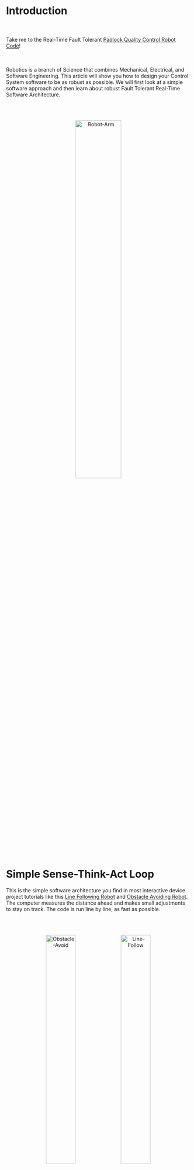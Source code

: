 # Introduction

<br></br>
Take me to the Real-Time Fault Tolerant [Padlock Quality Control Robot Code](https://github.com/AMoazeni/Real-Time-Robotics/blob/master/Code/Padlock.c)!


<br></br>
Robotics is a branch of Science that combines Mechanical, Electrical, and Software Engineering. This article will show you how to design your Control System software to be as robust as possible. We will first look at a simple software approach and then learn about robust Fault Tolerant Real-Time Software Architecture.


<br></br>
<div align="center"><img src="https://raw.githubusercontent.com/AMoazeni/Real-Time-Robotics/master/Jupyter%20Notebook/Images/01%20-%20Robot%20Arm.gif" width=50% alt="Robot-Arm"></div>




<br></br>

# Simple Sense-Think-Act Loop

This is the simple software architecture you find in most interactive device project tutorials like this [Line Following Robot](https://circuitdigest.com/microcontroller-projects/raspberry-pi-line-follower-robot) and [Obstacle Avoiding Robot](https://www.youtube.com/watch?v=coAmKyqGyeY). The computer measures the distance ahead and makes small adjustments to stay on track. The code is run line by line, as fast as possible.


<br></br>
<div align="center">

<img src="https://raw.githubusercontent.com/AMoazeni/Real-Time-Robotics/master/Jupyter%20Notebook/Images/03%20-%20Obstacle%20Avoid.gif" width=40% alt="Obstacle-Avoid">

<img src="https://raw.githubusercontent.com/AMoazeni/Real-Time-Robotics/master/Jupyter%20Notebook/Images/04%20-%20Line%20Follow.gif" width=40% alt="Line-Follow">

</div>


<br></br>
The problem here is that you have no control over the speed of code execution, a 10MHz CPU runs ten million lines of code per second, and a 1GHz CPU runs one billion lines of code per second. This can be problematic for time-critical applications, as discussed in the next sections.


<br></br>
<div align="center"><img src="https://raw.githubusercontent.com/AMoazeni/Real-Time-Robotics/master/Jupyter%20Notebook/Images/02%20-%20Sense%20Think%20Act.png" width=50% alt="Sense-Think-Act-Loop"></div>



```python

# Python Sense-Think-Act Loop
while True:
  
  # Measure Ultrasonic Sensor Distance
  distance = Read(sensor)
  
  # No Obstacle - Drive Straight If Measured Distance Is Large
  if distance > 10:
    Drive(Straight)
  
  # Obstacle Detected - Turn Right If Measured Distance Is Small
  else:
    Drive(Right)

```



<br></br>

# Real-Time Fault Tolerant Software Architecture

As Robotic systems become more sophisticated and have to deal with huge amounts of sensor input, make quick decisions, and continue operation if components break; you need highly robust software for successful operation. [Fault Tolerant](https://en.wikipedia.org/wiki/Fault_tolerance) means that a system continues operating properly in the event of the failure of components.


<br></br>
That's why NASA's spaceships and rovers have redundant systems built in (multiple versions of the same sensors and actuators), if something breaks in space you need multiple system backups that can take over immediately. Tools like Publisher-Subscriber architecture and Real-Time parallel execution of code become really important.



<br></br>
<div align="center">

<img src="https://raw.githubusercontent.com/AMoazeni/Real-Time-Robotics/master/Jupyter%20Notebook/Images/05%20-%20Self%20Driving%20Car.gif" width=40% height=300 alt="Self-Driving-Car">

<img src="https://raw.githubusercontent.com/AMoazeni/Real-Time-Robotics/master/Jupyter%20Notebook/Images/06%20-%20SpaceX.gif" width=40% height=300 alt="SpaceX">

</div>


<div align="center">

<img src="https://raw.githubusercontent.com/AMoazeni/Real-Time-Robotics/master/Jupyter%20Notebook/Images/07%20-%20Robot%20Dance.gif" width=40% height=300 alt="Robot-Dance">

<img src="https://raw.githubusercontent.com/AMoazeni/Real-Time-Robotics/master/Jupyter%20Notebook/Images/08%20-%20Power%20Plant.gif" width=40% height=300 alt="Power-Plant">

</div>



<br></br>

# Publisher-Subscriber Software Architecture

A good way to visualize [Pub-Sub](https://en.wikipedia.org/wiki/Publish%E2%80%93subscribe_pattern) architecture is shown below. A piece of code can be set up as a Transmitter (Publisher), Receiver (Subscriber), or Transceiver (can both Publish and Subscribe). These pieces of code (functions) are completely independent of one another and don't know of each other's existence. The functions can however communicate if they are placed on the same channel (Topic). Functions can send each other numbers and text messages to communicate, they can also be written in any language (pthon, C++, Javascript, etc). This allows highly scalable architecture and robustness of execution since the functions are loosely coupled.


<br></br>
<div align="center"><img src="https://raw.githubusercontent.com/AMoazeni/Real-Time-Robotics/master/Jupyter%20Notebook/Images/09%20-%20Publisher%20Subscriber.png" width=75% alt="Publisher-Subscriber"></div>


<br></br>
For example one function can read sensor values (Publisher), another function can process these reading and come up with an action (Subscriber-Publisher), and a third function can control the wheels (Subscriber). If a component breaks, the code running the other components will not be affected. Robot Operating System ([ROS](http://www.ros.org/)) is a popular platform that runs the Pub-Sub architecture.



<br></br>

# Real-Time Computing

Timing is the key difference between Real-Time systems (embedded software, high performance robotics), versus other software (web applications and personal computer operating systems). In Real-Time systems, correctness depends on both the accuracy of response, as well as the timing of that response. If a Real-Time system responds too late or misses a deadline, it has failed the Real-Time system criteria and considered incorrect. Most embedded systems run continuously when powered on, and must do a specific task robustly.


<br></br>
High performance is really important in production level products, versus prototypes and single projects. You tend to get the best performance with code that is as short and low-level as possible, removing the unnecessary overhead that comes with high-level functions, APIs, and operating systems. Each embedded platform chip has its own data sheet and operation manual, but concepts like Interrupts and Timers remain universal.


<br></br>
Registers, Interrupts and Timers are the tools required to set up Real-Time systems. The following diagram demonstrates how to set up your Real-Time Fault Tolerant software architecture. The Free Time System (FTS) contains code that is not time-critical and can run at arbitrary speeds (eg. User Interface, etc). The Real Time System (RTS) contains the really important time-critical functions that take priority over everything else (eg. safety shutoff, automatic braking, accurate position control, overheat protection, anti-aliasing sensor measurements etc). The RTS is typically written in low level Assembly language and optimized for performance, time complexity, and space complexity. FTS and RTS systems can communicate using shared memory locations (registers).


<br></br>
<div align="center"><img src="https://raw.githubusercontent.com/AMoazeni/Real-Time-Robotics/master/Jupyter%20Notebook/Images/10%20-%20Real%20Time%20Software.png" alt="Real-Time-Software"></div>



```C

// C Language Real-Time Fault Tolerant Software Architecture
void main(){

  // Initialize Function
  INZfunction();

  // Control System Loop - Stop Operation With Software or E-Button Hardware
  while(OperationMode != 0  &&  !EmergencyButton){

      // If Diagnostics Succeed
      if (diagnostics()){

          MSSfunction();  // Machine Status Scan
          MCSfunction();  // Mode Control Supervisor
          OCSfunction();  // User Interface Output

      }


      // If Diagnostics Fail - Run Error Treatment
      else{

          ERHfunction();  // Error Treatment
          OCSfunction();  // User Interface Output

      } // End Diagnostics

    } // End Control System Loop

} // End Main


```


<br></br>

# Interrupts

Typical single core CPUs run code sequentially, but high priority Real-Time systems need instant response to stimuli. That's why interrupts are really useful. Interrupts stop whatever is happening in the Free Time System (FTS), run the time critical code, and resume FTS computation. This can also be achieved with the use of multiple processors. Typically there are two types of Interrupts: Time-Driven Interrupts, and Event-Driven Interrupts.


<br></br>
- Event-Driven Interrupts: Run once, when some event happens (eg. Emergency shutoff button pressed, or Temperature threshold is passed and a fan is activated).

<br></br>
- Time-Driven Interrupts: Run continuously at a certain time interval (eg. motor position is adjusted to the correct position every 50ms)


<br></br>
Always test your code in the real world, and use an Oscilloscope to measure the timing that you designed for. You can use an output PIN to do this. Set the output pin to HIGH (ON) at the beginning of your Real-Time code, and set the same pin to LOW (OFF) at the end of your Real-Time code. This "pin pulse" can be detected on the oscilloscope and used to measure the actual performance of your code. Take a look at the following oscilloscope measurements for a Real-Time system.


<br></br>
Important Note: Make sure that your code runtime is shorter than the timer interrupt interval. So if you want your Real-Time code to fire every 50ms, make sure that your code can run in 49ms or less. A minimum 20% margin is ideal, so the code should take less than 40ms to run.


<br></br>
<div align="center"><img src="https://raw.githubusercontent.com/AMoazeni/Real-Time-Robotics/master/Jupyter%20Notebook/Images/11%20-%20RTS%20Oscilloscope.png" alt="RTS-Oscilloscope"></div>



<br></br>

# Timers and Counter-Overflow

Accurate time keeping is mandatory for Real-Time systems, you don't want your system time to drift after some time. Most Micro-controllers have dedicated Timer chips built in. Here is the Arduino [ATmega328P Microcontroller Datasheet](http://ww1.microchip.com/downloads/en/devicedoc/atmel-8271-8-bit-avr-microcontroller-atmega48a-48pa-88a-88pa-168a-168pa-328-328p_datasheet_complete.pdf) you need to look at the data sheet of YOUR system for configuration instructions. You've probably seen 'delay( )' functions in Arduino code, but they're not useful in Real-Time applications because they force the CPU to do nothing for a time period and clog up computation cycles. Use counter-overflow timers instead for Real-Time Applications, this keeps the main loop responsive to other inputs.


<br></br>
Timers have a built-in crystal which is an electrical device that emits pulses at a fixed frequency, when electricity is applied. One can find crystals of virtually any frequency depending on the application requirements, its frequency depends on the crystal shape and geometry. Crystals are used to synchronize machine cycles. The Arduino timer crystal features a frequency of 16MHz. So the Arduino timer chip can increment a counting variable 16 million times per second.


<br></br>
If you use a 16-bit timer, the timer counts up to 2^16 = 65536 before resetting back to 0 and counting up again. It adds '1' to the count every clock cycle (16MHz), when the counter overflows, a flag is activated. You can calibrate the timing of the interrupt by adjusting the stating value of the counter. GreatScott has a great [Timer Setup Tutorial](https://www.youtube.com/watch?v=IdL0_ZJ7V2s) to get you started. Sparkfun also has good videos explaining [Timer Interrupts](https://www.youtube.com/watch?v=2kr5A350H7E) and [External Interrupts](https://www.youtube.com/watch?v=J61_PKyWjxU&index=2&list=PLBcrWxTa5CS0u-rQNkGtLMg1yA7h56r6).


<br></br>
If this is the first time you learn about Timers and Interrupts, it can seem overwhelming. But don't be discouraged because this is a skill that can vastly improve your product's performance and keep your customers very happy!



<br></br>

# RTOS and Language Speed Comparison

Here is a list of [Real-Time Operating Systems (RTOS)](https://en.wikipedia.org/wiki/Comparison_of_real-time_operating_systems) for your next embedded project. ARM Architecture chips have really good built quality, popular [Open Source development](https://os.mbed.com/) community, and have been designing chip architectures for over 30 years.


<br></br>
Python is great for prototyping and quick development due to its simple syntax. Julia is a new open source language designed for Engineering and technical calculations (similar to expensive and closed source MATLAB). Production level code is generally written in C, with Real-Time functions written in Assembly (hardware specific language).


<br></br>
Fastest to Slowest runtime: Assembly, c, c++, Julia (similar to MATLAB), JavaScript, Python 



<br></br>

# Padlock Quality Control Robot Project

This device was designed to test Padlocks. A stepper motor turns the dial and a linear solenoid actuator is used to open the lock. A keyboard is used to operate the user interface, you can electronically turn the dial with manual steps, or automatically open the lock given the correct combination. It's designed with all the Fault Tolerant Real-Time principled discussed in this article.



<br></br>
<div align="center"><img src="https://raw.githubusercontent.com/AMoazeni/Real-Time-Robotics/master/Jupyter%20Notebook/Images/12%20-%20Padlock%20QC.png" alt="Padlock-QC"></div>


<br></br>
<div align="center"><img src="https://raw.githubusercontent.com/AMoazeni/Real-Time-Robotics/master/Jupyter%20Notebook/Images/13%20-%20Padlock%20Control.png" alt="Padlock-Control"></div>



<br></br>

# Code Download


<br></br>
```shell
$ git clone https://github.com/AMoazeni/Real-Time-Robotics.git
$ cd Real-Time-Robotics
```



<br></br>

# Happy Coding!

Check out [AMoazeni's Github](https://github.com/AMoazeni/) for more Data Science, Machine Learning, and Robotics repositories.


<br></br>
<div align="center"><img src="https://raw.githubusercontent.com/AMoazeni/Real-Time-Robotics/master/Jupyter%20Notebook/Images/14%20-%20Robot%20Soccer.gif" width=40% alt="Robot-Soccer"></div>



